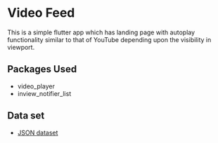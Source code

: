# Video Feed

This is a simple flutter app which has landing page with autoplay functionality similar to that of YouTube depending upon the visibility in viewport.

## Packages Used
- video_player
- inview_notifier_list


## Data set
- [JSON dataset](https://drive.google.com/file/d/1MGmXGIjF-MRDIAXYuEKxpDAemWVOrLJf/view?usp=sharing)
